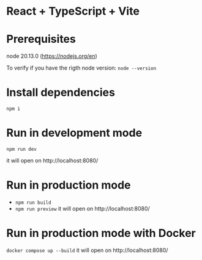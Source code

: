 # React + TypeScript + Vite

# Prerequisites

node 20.13.0 (https://nodejs.org/en)

To verify if you have the rigth node version:
`node --version`

# Install dependencies

`npm i`

# Run in development mode

`npm run dev`

it will open on http://localhost:8080/

# Run in production mode

- `npm run build`
- `npm run preview`
  it will open on http://localhost:8080/

# Run in production mode with Docker

`docker compose up --build`
it will open on http://localhost:8080/
